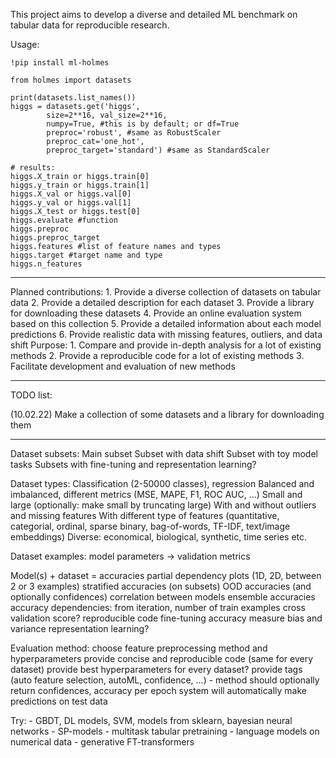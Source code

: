 This project aims to develop a diverse and detailed ML benchmark on tabular data for reproducible research.

Usage:

```
!pip install ml-holmes

from holmes import datasets

print(datasets.list_names())
higgs = datasets.get('higgs',
		size=2**16, val_size=2**16,
		numpy=True, #this is by default; or df=True
		preproc='robust', #same as RobustScaler
		preproc_cat='one_hot',
		preproc_target='standard') #same as StandardScaler

# results:
higgs.X_train or higgs.train[0]
higgs.y_train or higgs.train[1]
higgs.X_val or higgs.val[0]
higgs.y_val or higgs.val[1]
higgs.X_test or higgs.test[0]
higgs.evaluate #function
higgs.preproc
higgs.preproc_target
higgs.features #list of feature names and types
higgs.target #target name and type
higgs.n_features
```

------------------------

Planned contributions:
	1. Provide a diverse collection of datasets on tabular data
	2. Provide a detailed description for each dataset
	3. Provide a library for downloading these datasets
	4. Provide an online evaluation system based on this collection
	5. Provide a detailed information about each model predictions
	6. Provide realistic data with missing features, outliers, and data shift
Purpose:
	1. Compare and provide in-depth analysis for a lot of existing methods
	2. Provide a reproducible code for a lot of existing methods
	3. Facilitate development and evaluation of new methods

------------------------

TODO list:

(10.02.22) Make a collection of some datasets and a library for downloading them

------------------------

Dataset subsets:
	Main subset
	Subset with data shift
	Subset with toy model tasks
	Subsets with fine-tuning and representation learning?
	
Dataset types:
	Classification (2-50000 classes), regression
	Balanced and imbalanced, different metrics (MSE, MAPE, F1, ROC AUC, ...)
	Small and large (optionally: make small by truncating large)
	With and without outliers and missing features
	With different type of features (quantitative, categorial, ordinal, sparse binary, bag-of-words, TF-IDF, text/image embeddings)
	Diverse: economical, biological, synthetic, time series etc.

Dataset examples:
	model parameters -> validation metrics

Model(s) + dataset = 
	accuracies
	partial dependency plots (1D, 2D, between 2 or 3 examples)
	stratified accuracies (on subsets)
	OOD accuracies (and optionally confidences)
	correlation between models
	ensemble accuracies
	accuracy dependencies: from iteration, number of train examples
	cross validation score?
	reproducible code
	fine-tuning accuracy
	measure bias and variance
	representation learning?

Evaluation method:
	choose feature preprocessing method and hyperparameters
	provide concise and reproducible code (same for every dataset)
	provide best hyperparameters for every dataset?
	provide tags (auto feature selection, autoML, confidence, ...)
	- method should optionally return confidences, accuracy per epoch
	system will automatically make predictions on test data

Try:
	- GBDT, DL models, SVM, models from sklearn, bayesian neural networks
	- SP-models
	- multitask tabular pretraining
	- language models on numerical data
	- generative FT-transformers
